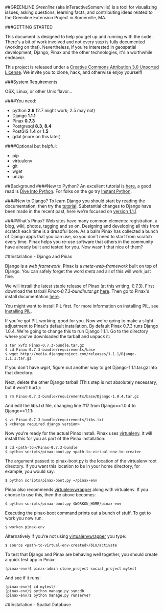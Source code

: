 ##GREENLINE
_Greenline_ (aka inTeractiveSomerville) is a tool for visualizing issues, asking questions, learning facts, and contributing ideas related to the Greenline Extension Project in Somerville, MA.

###GETTING STARTED

This document is designed to help you get up and running with the code. There's a bit of work involved and not every step is fully documented (working on that). Nevertheless, if you're interested in geospatial development, Django, Pinax and the other technologies, it's a worthwhile endeavor.

This project is released under a [Creative Commons Attribution 3.0 Unported License](http://creativecommons.org/licenses/by/3.0/). We invite you to clone, hack, and otherwise enjoy yourself!

###System Requirements

OSX, Linux, or other Unix flavor...

####You need:

 * python **2.6** (2.7 might work; 2.5 may not)
 * Django **1.1.1**
 * Pinax **0.7.3**
 * Postgresql **8.3**, **8.4**
 * PostGIS **1.4** or **1.5**
 * gdal (more on this later)

####Optional but helpful:
 * pip
 * virtualenv
 * git
 * wget
 * unzip

##Background
####New to Python?
An excellent tutorial is [here](http://docs.python.org/tutorial/), a good read is [Dive Into Python](http://diveintopython.org/). For folks on the go try [Instant Python](http://hetland.org/writing/instant-python.html).

####New to Django?
To learn Django you should start by reading the documentation, then try the [tutorial](http://docs.djangoproject.com/en/dev/intro/tutorial01).   Substantial changes to Django have been made in the recent past, here we're focused on [version 1.1.1](http://docs.djangoproject.com/en/1.1/). 

####What's Pinax?
Web sites have many common elements: registration, a blog, wiki, photos, tagging and so on. Designing and developing all this from scratch each time is a dreadful bore. As a balm Pinax has collected a bunch of Django apps that you can use, so you don't need to start from scratch every time. Pinax helps you re-use software that others in the community have already built and tested for you. Now wasn't that nice of them?
 
##Installation - Django and Pinax

Django is a _web framework_. Pinax is a _meta-web-framework_ built on top of Django. You can safely forget the word _meta_ and all of this will work just fine.

We will install the latest stable release of Pinax (at this writing, 0.7.3). First download the tarball _Pinax-0.7.3-bundle.tar.gz_ [here](http://pinaxproject.com/downloads/). Then go to Pinax's install documentation [here](http://pinaxproject.com/docs/0.7/install/).

You might want to install PIL first. For more information on installing PIL, see [Installing PIL](http://pinaxproject.com/docs/0.7/pil/#ref-pil).

If you've got PIL working, good for you. Now we're going to make a slight adjustment to Pinax's default installation. By default Pinax 0.7.3 runs Django 1.0.4. We're going to change this to run Django 1.1.1. Go to the directory where you've downloaded the tarball and unpack it:

    $ tar xvfz Pinax-0.7.3-bundle.tar.gz    
    $ cd Pinax-0.7.3-bundle/requirements/base
    $ wget http://media.djangoproject.com/releases/1.1.1/Django-1.1.1.tar.gz

If you don't have _wget_, figure out another way to get Django-1.1.1.tar.gz into that directory.

Next, delete the other Django tarball (This step is not absolutely necessary, but it won't hurt.):

    $ rm Pinax-0.7.3-bundle/requirements/base/Django-1.0.4.tar.gz

And edit the libs.txt file, changing line #17 from Django==1.0.4 to Django==1.1.1:

    $ vi Pinax-0.7.3-bundle/requirements/libs.txt
    $ <change required django version>  

Now you're ready for the actual Pinax install. Pinax uses [virtualenv](http://pypi.python.org/pypi/virtualenv). It will install this for you as part of the Pinax installation:

    $ cd <path-to>/Pinax-0.7.3-bundle   
    $ python scripts/pinax-boot.py <path-to-virtual-env-to-create>

The argument passed to pinax-boot.py is the location of the virtualenv root directory. If you want this location to be in your home directory, for example, you would say:

    $ python scripts/pinax-boot.py ~/pinax-env
    
Pinax also recommends [virtualenvwrapper](http://www.doughellmann.com/projects/virtualenvwrapper/) along with virtualenv. If you choose to use this, then the above becomes:

    $ python scripts/pinax-boot.py $WORKON_HOME/pinax-env   

Executing the pinax-boot command prints out a bunch of stuff. To get to work you now run:

    $ workon pinax-env 
    
Alternatively if you're not using [virtualenvwrapper](http://www.doughellmann.com/projects/virtualenvwrapper/) you type:

    $ source <path-to-virtual-env-created>/bin/activate 
    
To test that Django and Pinax are behaving well together, you should create a quick test app in Pinax:

    (pinax-env)$ pinax-admin clone_project social_project mytest  
    
And see if it runs:

    (pinax-env)$ cd mytest/ 
    (pinax-env)$ python manage.py syncdb    
    (pinax-env)$ python manage.py runserver 
    
##Installation - Spatial Database



